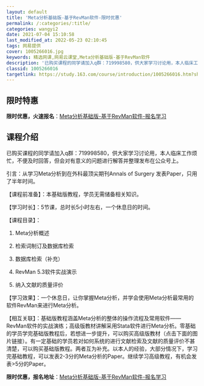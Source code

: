 ```yaml
---
layout: default
title: 'Meta分析基础版-基于RevMan软件-限时优惠'
permalink: /:categories/:title/
categories: wangyi2
date: 2021-07-04 15:10:58
last_modified_at: 2022-05-23 02:10:45
tags: 网易提供
cover: 1005266016.jpg
keywords: 精选网课,网易云课堂,Meta分析基础版-基于RevMan软件
description: '已购买课程的同学请加入q群：719998580，供大家学习讨论用，本人临床工作烦忙，不便及时回答，但会对有意义的问题进行'
classid: 1005266016
targetlink: https://study.163.com/course/introduction/1005266016.htm?share=1&shareId=1025206652&utm_campaign=share&utm_medium=iphoneShare&utm_source=&utm_u=1025206652
---
```


## 限时特惠

**限时优惠，火速报名**：[Meta分析基础版-基于RevMan软件-报名学习](https://study.163.com/course/introduction/1005266016.htm?share=1&shareId=1025206652&utm_campaign=share&utm_medium=iphoneShare&utm_source=&utm_u=1025206652)

## 课程介绍

已购买课程的同学请加入q群：719998580，供大家学习讨论用，本人临床工作烦忙，不便及时回答，但会对有意义的问题进行解答并整理发布在公众号上。

引言：从学习Meta分析到在外科最顶尖期刊Annals of Surgery 发表Paper，只用了半年时间。

【课程前准备】：本基础版教程，学员无需储备相关知识。

【学习时长】：5节课，总时长5小时左右，一个休息日的时间。

【课程目录】：

1.  Meta分析概述

2.  检索词制订及数据库检索

3.  数据库检索（补充）

4.  RevMan 5.3软件实战演示

5.  纳入文献的质量评价

【学习效果】：一个休息日，让你掌握Meta分析，并学会使用Meta分析最常用的软件RevMan来进行Meta分析。

【相互关联】：基础版教程涵盖Meta分析的整体的操作流程及常用软件——RevMan软件的实战演练；高级版教材讲解采用Stata软件进行Meta分析。零基础的学员学完基础版教程后，若想进一步提升，可以购买高级版教材（点击下面的图片链接）。有一定基础的学员若对如何系统的进行文献检索及文献的质量评价不甚清楚，可以购买基础版教程。两者互为补充。以本人的经验，大部分情况下，学习完基础教程，可以发表2-3分的Meta分析的Paper。继续学习高级教程，有机会发表>5分的Paper。

**限时优惠，报名地址**：[Meta分析基础版-基于RevMan软件-报名学习](https://study.163.com/course/introduction/1005266016.htm?share=1&shareId=1025206652&utm_campaign=share&utm_medium=iphoneShare&utm_source=&utm_u=1025206652)

